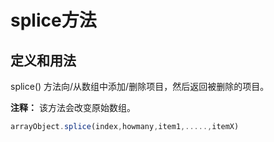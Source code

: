 # splice方法

## 定义和用法

splice() 方法向/从数组中添加/删除项目，然后返回被删除的项目。

**注释：**
该方法会改变原始数组。
```javascript
arrayObject.splice(index,howmany,item1,.....,itemX)
```

